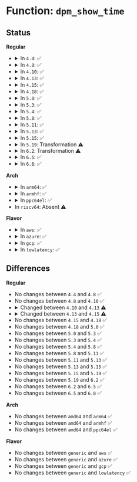 # Function: <code>dpm_show_time</code>

## Status
<b>Regular</b>
<ul>
<li>
<details>
<summary>In <code>4.4</code>: ✅</summary>

```c
void dpm_show_time(ktime_t starttime, pm_message_t state, char *info);
```

**Collision:** Unique Static

**Inline:** No

**Transformation:** False

**Instances:**

```
In drivers/base/power/main.c (ffffffff81558670)
Location: drivers/base/power/main.c:359
Inline: False
Direct callers:
  - drivers/base/power/main.c:dpm_resume_noirq
  - drivers/base/power/main.c:dpm_resume_early
  - drivers/base/power/main.c:dpm_resume
  - drivers/base/power/main.c:dpm_suspend_noirq
  - drivers/base/power/main.c:dpm_suspend_late
  - drivers/base/power/main.c:dpm_suspend
```
**Symbols:**

```
ffffffff81558670-ffffffff81558722: dpm_show_time (STB_LOCAL)
```
</details>
</li>
<li>
<details>
<summary>In <code>4.8</code>: ✅</summary>

```c
void dpm_show_time(ktime_t starttime, pm_message_t state, char *info);
```

**Collision:** Unique Static

**Inline:** No

**Transformation:** False

**Instances:**

```
In drivers/base/power/main.c (ffffffff815aa770)
Location: drivers/base/power/main.c:361
Inline: False
Direct callers:
  - drivers/base/power/main.c:dpm_suspend
  - drivers/base/power/main.c:dpm_suspend_late
  - drivers/base/power/main.c:dpm_suspend_noirq
  - drivers/base/power/main.c:dpm_resume
  - drivers/base/power/main.c:dpm_resume_early
  - drivers/base/power/main.c:dpm_resume_noirq
```
**Symbols:**

```
ffffffff815aa770-ffffffff815aa827: dpm_show_time (STB_LOCAL)
```
</details>
</li>
<li>
<details>
<summary>In <code>4.10</code>: ✅</summary>

```c
void dpm_show_time(ktime_t starttime, pm_message_t state, char *info);
```

**Collision:** Unique Static

**Inline:** No

**Transformation:** False

**Instances:**

```
In drivers/base/power/main.c (ffffffff815d94a0)
Location: drivers/base/power/main.c:419
Inline: False
Direct callers:
  - drivers/base/power/main.c:dpm_suspend
  - drivers/base/power/main.c:dpm_suspend_late
  - drivers/base/power/main.c:dpm_suspend_noirq
  - drivers/base/power/main.c:dpm_resume
  - drivers/base/power/main.c:dpm_resume_early
  - drivers/base/power/main.c:dpm_resume_noirq
```
**Symbols:**

```
ffffffff815d94a0-ffffffff815d9557: dpm_show_time (STB_LOCAL)
```
</details>
</li>
<li>
<details>
<summary>In <code>4.13</code>: ✅</summary>

```c
void dpm_show_time(ktime_t starttime, pm_message_t state, const char *info);
```

**Collision:** Unique Static

**Inline:** No

**Transformation:** False

**Instances:**

```
In drivers/base/power/main.c (ffffffff815edf60)
Location: drivers/base/power/main.c:422
Inline: False
Direct callers:
  - drivers/base/power/main.c:dpm_suspend
  - drivers/base/power/main.c:dpm_suspend_late
  - drivers/base/power/main.c:dpm_suspend_noirq
  - drivers/base/power/main.c:dpm_resume
  - drivers/base/power/main.c:dpm_resume_early
  - drivers/base/power/main.c:dpm_resume_noirq
```
**Symbols:**

```
ffffffff815edf60-ffffffff815ee017: dpm_show_time (STB_LOCAL)
```
</details>
</li>
<li>
<details>
<summary>In <code>4.15</code>: ✅</summary>

```c
void dpm_show_time(ktime_t starttime, pm_message_t state, int error, const char *info);
```

**Collision:** Unique Static

**Inline:** No

**Transformation:** False

**Instances:**

```
In drivers/base/power/main.c (ffffffff816553c0)
Location: drivers/base/power/main.c:421
Inline: False
Direct callers:
  - drivers/base/power/main.c:dpm_suspend
  - drivers/base/power/main.c:dpm_suspend_late
  - drivers/base/power/main.c:dpm_noirq_suspend_devices
  - drivers/base/power/main.c:dpm_resume
  - drivers/base/power/main.c:dpm_resume_early
  - drivers/base/power/main.c:dpm_noirq_resume_devices
```
**Symbols:**

```
ffffffff816553c0-ffffffff81655498: dpm_show_time (STB_LOCAL)
```
</details>
</li>
<li>
<details>
<summary>In <code>4.18</code>: ✅</summary>

```c
void dpm_show_time(ktime_t starttime, pm_message_t state, int error, const char *info);
```

**Collision:** Unique Static

**Inline:** No

**Transformation:** False

**Instances:**

```
In drivers/base/power/main.c (ffffffff81690f00)
Location: drivers/base/power/main.c:417
Inline: False
Direct callers:
  - drivers/base/power/main.c:dpm_suspend
  - drivers/base/power/main.c:dpm_suspend_late
  - drivers/base/power/main.c:dpm_noirq_suspend_devices
  - drivers/base/power/main.c:dpm_resume
  - drivers/base/power/main.c:dpm_resume_early
  - drivers/base/power/main.c:dpm_noirq_resume_devices
```
**Symbols:**

```
ffffffff81690f00-ffffffff81690fd2: dpm_show_time (STB_LOCAL)
```
</details>
</li>
<li>
<details>
<summary>In <code>5.0</code>: ✅</summary>

```c
void dpm_show_time(ktime_t starttime, pm_message_t state, int error, const char *info);
```

**Collision:** Unique Static

**Inline:** No

**Transformation:** False

**Instances:**

```
In drivers/base/power/main.c (ffffffff816b1560)
Location: drivers/base/power/main.c:418
Inline: False
Direct callers:
  - drivers/base/power/main.c:dpm_suspend
  - drivers/base/power/main.c:dpm_suspend_late
  - drivers/base/power/main.c:dpm_noirq_suspend_devices
  - drivers/base/power/main.c:dpm_resume
  - drivers/base/power/main.c:dpm_resume_early
  - drivers/base/power/main.c:dpm_noirq_resume_devices
```
**Symbols:**

```
ffffffff816b1560-ffffffff816b1632: dpm_show_time (STB_LOCAL)
```
</details>
</li>
<li>
<details>
<summary>In <code>5.3</code>: ✅</summary>

```c
void dpm_show_time(ktime_t starttime, pm_message_t state, int error, const char *info);
```

**Collision:** Unique Static

**Inline:** No

**Transformation:** False

**Instances:**

```
In drivers/base/power/main.c (ffffffff816eb2a0)
Location: drivers/base/power/main.c:425
Inline: False
Direct callers:
  - drivers/base/power/main.c:dpm_suspend_start
  - drivers/base/power/main.c:dpm_suspend
  - drivers/base/power/main.c:dpm_suspend_end
  - drivers/base/power/main.c:dpm_suspend_late
  - drivers/base/power/main.c:dpm_noirq_suspend_devices
  - drivers/base/power/main.c:dpm_resume
  - drivers/base/power/main.c:dpm_resume_early
  - drivers/base/power/main.c:dpm_noirq_resume_devices
```
**Symbols:**

```
ffffffff816eb2a0-ffffffff816eb374: dpm_show_time (STB_LOCAL)
```
</details>
</li>
<li>
<details>
<summary>In <code>5.4</code>: ✅</summary>

```c
void dpm_show_time(ktime_t starttime, pm_message_t state, int error, const char *info);
```

**Collision:** Unique Static

**Inline:** No

**Transformation:** False

**Instances:**

```
In drivers/base/power/main.c (ffffffff8170f260)
Location: drivers/base/power/main.c:453
Inline: False
Direct callers:
  - drivers/base/power/main.c:dpm_suspend_start
  - drivers/base/power/main.c:dpm_suspend
  - drivers/base/power/main.c:dpm_suspend_end
  - drivers/base/power/main.c:dpm_suspend_late
  - drivers/base/power/main.c:dpm_suspend_noirq
  - drivers/base/power/main.c:dpm_resume
  - drivers/base/power/main.c:dpm_resume_early
  - drivers/base/power/main.c:dpm_resume_noirq
```
**Symbols:**

```
ffffffff8170f260-ffffffff8170f334: dpm_show_time (STB_LOCAL)
```
</details>
</li>
<li>
<details>
<summary>In <code>5.8</code>: ✅</summary>

```c
void dpm_show_time(ktime_t starttime, pm_message_t state, int error, const char *info);
```

**Collision:** Unique Static

**Inline:** No

**Transformation:** False

**Instances:**

```
In drivers/base/power/main.c (ffffffff817ca930)
Location: drivers/base/power/main.c:457
Inline: False
Direct callers:
  - drivers/base/power/main.c:dpm_suspend_start
  - drivers/base/power/main.c:dpm_suspend
  - drivers/base/power/main.c:dpm_suspend_end
  - drivers/base/power/main.c:dpm_suspend_late
  - drivers/base/power/main.c:dpm_noirq_suspend_devices
  - drivers/base/power/main.c:dpm_resume
  - drivers/base/power/main.c:dpm_resume_early
  - drivers/base/power/main.c:dpm_noirq_resume_devices
```
**Symbols:**

```
ffffffff817ca930-ffffffff817caa04: dpm_show_time (STB_LOCAL)
```
</details>
</li>
<li>
<details>
<summary>In <code>5.11</code>: ✅</summary>

```c
void dpm_show_time(ktime_t starttime, pm_message_t state, int error, const char *info);
```

**Collision:** Unique Static

**Inline:** No

**Transformation:** False

**Instances:**

```
In drivers/base/power/main.c (ffffffff817df3e0)
Location: drivers/base/power/main.c:456
Inline: False
Direct callers:
  - drivers/base/power/main.c:dpm_suspend_start
  - drivers/base/power/main.c:dpm_suspend
  - drivers/base/power/main.c:dpm_suspend_end
  - drivers/base/power/main.c:dpm_suspend_late
  - drivers/base/power/main.c:dpm_noirq_suspend_devices
  - drivers/base/power/main.c:dpm_resume
  - drivers/base/power/main.c:dpm_resume_early
  - drivers/base/power/main.c:dpm_noirq_resume_devices
```
**Symbols:**

```
ffffffff817df3e0-ffffffff817df4b4: dpm_show_time (STB_LOCAL)
```
</details>
</li>
<li>
<details>
<summary>In <code>5.13</code>: ✅</summary>

```c
void dpm_show_time(ktime_t starttime, pm_message_t state, int error, const char *info);
```

**Collision:** Unique Static

**Inline:** No

**Transformation:** False

**Instances:**

```
In drivers/base/power/main.c (ffffffff817c37b0)
Location: drivers/base/power/main.c:457
Inline: False
Direct callers:
  - drivers/base/power/main.c:dpm_suspend_start
  - drivers/base/power/main.c:dpm_suspend
  - drivers/base/power/main.c:dpm_suspend_end
  - drivers/base/power/main.c:dpm_suspend_late
  - drivers/base/power/main.c:dpm_noirq_suspend_devices
  - drivers/base/power/main.c:dpm_resume
  - drivers/base/power/main.c:dpm_resume_early
  - drivers/base/power/main.c:dpm_noirq_resume_devices
```
**Symbols:**

```
ffffffff817c37b0-ffffffff817c3884: dpm_show_time (STB_LOCAL)
```
</details>
</li>
<li>
<details>
<summary>In <code>5.15</code>: ✅</summary>

```c
void dpm_show_time(ktime_t starttime, pm_message_t state, int error, const char *info);
```

**Collision:** Unique Static

**Inline:** No

**Transformation:** False

**Instances:**

```
In drivers/base/power/main.c (ffffffff8184db40)
Location: drivers/base/power/main.c:454
Inline: False
Direct callers:
  - drivers/base/power/main.c:dpm_suspend_start
  - drivers/base/power/main.c:dpm_suspend
  - drivers/base/power/main.c:dpm_suspend_end
  - drivers/base/power/main.c:dpm_suspend_late
  - drivers/base/power/main.c:dpm_noirq_suspend_devices
  - drivers/base/power/main.c:dpm_resume
  - drivers/base/power/main.c:dpm_resume_early
  - drivers/base/power/main.c:dpm_noirq_resume_devices
```
**Symbols:**

```
ffffffff8184db40-ffffffff8184dc14: dpm_show_time (STB_LOCAL)
```
</details>
</li>
<li>
<details>
<summary>In <code>5.19</code>: Transformation ⚠️</summary>

```c
void dpm_show_time(ktime_t starttime, pm_message_t state, int error, const char *info);
```

**Collision:** Unique Static

**Inline:** No

**Transformation:** True

**Instances:**

```
In drivers/base/power/main.c (0)
Location: drivers/base/power/main.c:453
Inline: False
Direct callers:
  - drivers/base/power/main.c:dpm_suspend_start
  - drivers/base/power/main.c:dpm_suspend
  - drivers/base/power/main.c:dpm_suspend_end
  - drivers/base/power/main.c:dpm_suspend_late
  - drivers/base/power/main.c:dpm_noirq_suspend_devices
  - drivers/base/power/main.c:dpm_resume
  - drivers/base/power/main.c:dpm_resume_early
  - drivers/base/power/main.c:dpm_noirq_resume_devices
```
**Symbols:**

```
ffffffff81993120-ffffffff8199324a: dpm_show_time (STB_LOCAL)
ffffffff81ecc10f-ffffffff81ecc18a: dpm_show_time.cold (STB_LOCAL)
```
</details>
</li>
<li>
<details>
<summary>In <code>6.2</code>: Transformation ⚠️</summary>

```c
void dpm_show_time(ktime_t starttime, pm_message_t state, int error, const char *info);
```

**Collision:** Unique Static

**Inline:** No

**Transformation:** True

**Instances:**

```
In drivers/base/power/main.c (0)
Location: drivers/base/power/main.c:453
Inline: False
Direct callers:
  - drivers/base/power/main.c:dpm_suspend_start
  - drivers/base/power/main.c:dpm_suspend
  - drivers/base/power/main.c:dpm_suspend_end
  - drivers/base/power/main.c:dpm_suspend_late
  - drivers/base/power/main.c:dpm_noirq_suspend_devices
  - drivers/base/power/main.c:dpm_resume
  - drivers/base/power/main.c:dpm_resume_early
  - drivers/base/power/main.c:dpm_noirq_resume_devices
```
**Symbols:**

```
ffffffff81b037b0-ffffffff81b03955: dpm_show_time (STB_LOCAL)
ffffffff820988b5-ffffffff820988ca: dpm_show_time.cold (STB_LOCAL)
```
</details>
</li>
<li>
<details>
<summary>In <code>6.5</code>: ✅</summary>

```c
void dpm_show_time(ktime_t starttime, pm_message_t state, int error, const char *info);
```

**Collision:** Unique Static

**Inline:** No

**Transformation:** False

**Instances:**

```
In drivers/base/power/main.c (ffffffff81b51800)
Location: drivers/base/power/main.c:453
Inline: False
Direct callers:
  - drivers/base/power/main.c:dpm_suspend_start
  - drivers/base/power/main.c:dpm_suspend
  - drivers/base/power/main.c:dpm_suspend_end
  - drivers/base/power/main.c:dpm_suspend_late
  - drivers/base/power/main.c:dpm_noirq_suspend_devices
  - drivers/base/power/main.c:dpm_resume
  - drivers/base/power/main.c:dpm_resume_early
  - drivers/base/power/main.c:dpm_noirq_resume_devices
```
**Symbols:**

```
ffffffff81b51800-ffffffff81b519b6: dpm_show_time (STB_LOCAL)
```
</details>
</li>
<li>
<details>
<summary>In <code>6.8</code>: ✅</summary>

```c
void dpm_show_time(ktime_t starttime, pm_message_t state, int error, const char *info);
```

**Collision:** Unique Static

**Inline:** No

**Transformation:** False

**Instances:**

```
In drivers/base/power/main.c (ffffffff81ba9e80)
Location: drivers/base/power/main.c:453
Inline: False
Direct callers:
  - drivers/base/power/main.c:dpm_suspend_start
  - drivers/base/power/main.c:dpm_suspend
  - drivers/base/power/main.c:dpm_suspend_end
  - drivers/base/power/main.c:dpm_suspend_late
  - drivers/base/power/main.c:dpm_noirq_suspend_devices
  - drivers/base/power/main.c:dpm_resume
  - drivers/base/power/main.c:dpm_resume_early
  - drivers/base/power/main.c:dpm_noirq_resume_devices
```
**Symbols:**

```
ffffffff81ba9e80-ffffffff81baa036: dpm_show_time (STB_LOCAL)
```
</details>
</li>
</ul>
<b>Arch</b>
<ul>
<li>
<details>
<summary>In <code>arm64</code>: ✅</summary>

```c
void dpm_show_time(ktime_t starttime, pm_message_t state, int error, const char *info);
```

**Collision:** Unique Static

**Inline:** No

**Transformation:** False

**Instances:**

```
In drivers/base/power/main.c (ffff8000108ff888)
Location: drivers/base/power/main.c:453
Inline: False
Direct callers:
  - drivers/base/power/main.c:dpm_suspend_start
  - drivers/base/power/main.c:dpm_suspend
  - drivers/base/power/main.c:dpm_suspend_end
  - drivers/base/power/main.c:dpm_suspend_late
  - drivers/base/power/main.c:dpm_suspend_noirq
  - drivers/base/power/main.c:dpm_resume
  - drivers/base/power/main.c:dpm_resume_early
  - drivers/base/power/main.c:dpm_resume_noirq
```
**Symbols:**

```
ffff8000108ff888-ffff8000108ff98c: dpm_show_time (STB_LOCAL)
```
</details>
</li>
<li>
<details>
<summary>In <code>armhf</code>: ✅</summary>

```c
void dpm_show_time(ktime_t starttime, pm_message_t state, int error, const char *info);
```

**Collision:** Unique Static

**Inline:** No

**Transformation:** False

**Instances:**

```
In drivers/base/power/main.c (c09eabb8)
Location: drivers/base/power/main.c:453
Inline: False
Direct callers:
  - drivers/base/power/main.c:dpm_suspend_start
  - drivers/base/power/main.c:dpm_suspend
  - drivers/base/power/main.c:dpm_suspend_end
  - drivers/base/power/main.c:dpm_suspend_late
  - drivers/base/power/main.c:dpm_suspend_noirq
  - drivers/base/power/main.c:dpm_resume
  - drivers/base/power/main.c:dpm_resume_early
  - drivers/base/power/main.c:dpm_resume_noirq
```
**Symbols:**

```
c09eabb8-c09eacc8: dpm_show_time (STB_LOCAL)
```
</details>
</li>
<li>
<details>
<summary>In <code>ppc64el</code>: ✅</summary>

```c
void dpm_show_time(ktime_t starttime, pm_message_t state, int error, const char *info);
```

**Collision:** Unique Static

**Inline:** No

**Transformation:** False

**Instances:**

```
In drivers/base/power/main.c (c00000000099cb40)
Location: drivers/base/power/main.c:453
Inline: False
Direct callers:
  - drivers/base/power/main.c:dpm_suspend_start
  - drivers/base/power/main.c:dpm_suspend_start
  - drivers/base/power/main.c:dpm_suspend
  - drivers/base/power/main.c:dpm_suspend_end
  - drivers/base/power/main.c:dpm_suspend_end
  - drivers/base/power/main.c:dpm_suspend_late
  - drivers/base/power/main.c:dpm_suspend_noirq
  - drivers/base/power/main.c:dpm_resume
  - drivers/base/power/main.c:dpm_resume_early
  - drivers/base/power/main.c:dpm_resume_noirq
```
**Symbols:**

```
c00000000099cb40-c00000000099cc88: dpm_show_time (STB_LOCAL)
```
</details>
</li>
<li>
In <code>riscv64</code>: Absent ⚠️
</li>
</ul>
<b>Flavor</b>
<ul>
<li>
<details>
<summary>In <code>aws</code>: ✅</summary>

```c
void dpm_show_time(ktime_t starttime, pm_message_t state, int error, const char *info);
```

**Collision:** Unique Static

**Inline:** No

**Transformation:** False

**Instances:**

```
In drivers/base/power/main.c (ffffffff816d4fa0)
Location: drivers/base/power/main.c:453
Inline: False
Direct callers:
  - drivers/base/power/main.c:dpm_suspend_start
  - drivers/base/power/main.c:dpm_suspend
  - drivers/base/power/main.c:dpm_suspend_end
  - drivers/base/power/main.c:dpm_suspend_late
  - drivers/base/power/main.c:dpm_suspend_noirq
  - drivers/base/power/main.c:dpm_resume
  - drivers/base/power/main.c:dpm_resume_early
  - drivers/base/power/main.c:dpm_resume_noirq
```
**Symbols:**

```
ffffffff816d4fa0-ffffffff816d5074: dpm_show_time (STB_LOCAL)
```
</details>
</li>
<li>
<details>
<summary>In <code>azure</code>: ✅</summary>

```c
void dpm_show_time(ktime_t starttime, pm_message_t state, int error, const char *info);
```

**Collision:** Unique Static

**Inline:** No

**Transformation:** False

**Instances:**

```
In drivers/base/power/main.c (ffffffff816afc50)
Location: drivers/base/power/main.c:453
Inline: False
Direct callers:
  - drivers/base/power/main.c:dpm_suspend_start
  - drivers/base/power/main.c:dpm_suspend
  - drivers/base/power/main.c:dpm_suspend_end
  - drivers/base/power/main.c:dpm_suspend_late
  - drivers/base/power/main.c:dpm_suspend_noirq
  - drivers/base/power/main.c:dpm_resume
  - drivers/base/power/main.c:dpm_resume_early
  - drivers/base/power/main.c:dpm_resume_noirq
```
**Symbols:**

```
ffffffff816afc50-ffffffff816afd24: dpm_show_time (STB_LOCAL)
```
</details>
</li>
<li>
<details>
<summary>In <code>gcp</code>: ✅</summary>

```c
void dpm_show_time(ktime_t starttime, pm_message_t state, int error, const char *info);
```

**Collision:** Unique Static

**Inline:** No

**Transformation:** False

**Instances:**

```
In drivers/base/power/main.c (ffffffff81702f20)
Location: drivers/base/power/main.c:453
Inline: False
Direct callers:
  - drivers/base/power/main.c:dpm_suspend_start
  - drivers/base/power/main.c:dpm_suspend
  - drivers/base/power/main.c:dpm_suspend_end
  - drivers/base/power/main.c:dpm_suspend_late
  - drivers/base/power/main.c:dpm_suspend_noirq
  - drivers/base/power/main.c:dpm_resume
  - drivers/base/power/main.c:dpm_resume_early
  - drivers/base/power/main.c:dpm_resume_noirq
```
**Symbols:**

```
ffffffff81702f20-ffffffff81702ff4: dpm_show_time (STB_LOCAL)
```
</details>
</li>
<li>
<details>
<summary>In <code>lowlatency</code>: ✅</summary>

```c
void dpm_show_time(ktime_t starttime, pm_message_t state, int error, const char *info);
```

**Collision:** Unique Static

**Inline:** No

**Transformation:** False

**Instances:**

```
In drivers/base/power/main.c (ffffffff8171d7a0)
Location: drivers/base/power/main.c:453
Inline: False
Direct callers:
  - drivers/base/power/main.c:dpm_suspend_start
  - drivers/base/power/main.c:dpm_suspend
  - drivers/base/power/main.c:dpm_suspend_end
  - drivers/base/power/main.c:dpm_suspend_late
  - drivers/base/power/main.c:dpm_suspend_noirq
  - drivers/base/power/main.c:dpm_resume
  - drivers/base/power/main.c:dpm_resume_early
  - drivers/base/power/main.c:dpm_resume_noirq
```
**Symbols:**

```
ffffffff8171d7a0-ffffffff8171d874: dpm_show_time (STB_LOCAL)
```
</details>
</li>
</ul>

## Differences
<b>Regular</b>
<ul>
<li>
No changes between <code>4.4</code> and <code>4.8</code> ✅
</li>
<li>
No changes between <code>4.8</code> and <code>4.10</code> ✅
</li>
<li>
<details>
<summary>Changed between <code>4.10</code> and <code>4.13</code> ⚠️</summary>
<ul>
<li>
<b>Param type changed. </b>
<code>char *info</code> ➡️ <code>const char *info</code>
</li>
</ul>
</details>
</li>
<li>
<details>
<summary>Changed between <code>4.13</code> and <code>4.15</code> ⚠️</summary>
<ul>
<li>
<b>Param added. </b>
<code>int error</code>
</li>
<li>
<b>Param reordered. </b>
<code>starttime, state, info</code> ➡️ <code>starttime, state, error, info</code>
</li>
</ul>
</details>
</li>
<li>
No changes between <code>4.15</code> and <code>4.18</code> ✅
</li>
<li>
No changes between <code>4.18</code> and <code>5.0</code> ✅
</li>
<li>
No changes between <code>5.0</code> and <code>5.3</code> ✅
</li>
<li>
No changes between <code>5.3</code> and <code>5.4</code> ✅
</li>
<li>
No changes between <code>5.4</code> and <code>5.8</code> ✅
</li>
<li>
No changes between <code>5.8</code> and <code>5.11</code> ✅
</li>
<li>
No changes between <code>5.11</code> and <code>5.13</code> ✅
</li>
<li>
No changes between <code>5.13</code> and <code>5.15</code> ✅
</li>
<li>
No changes between <code>5.15</code> and <code>5.19</code> ✅
</li>
<li>
No changes between <code>5.19</code> and <code>6.2</code> ✅
</li>
<li>
No changes between <code>6.2</code> and <code>6.5</code> ✅
</li>
<li>
No changes between <code>6.5</code> and <code>6.8</code> ✅
</li>
</ul>
<b>Arch</b>
<ul>
<li>
No changes between <code>amd64</code> and <code>arm64</code> ✅
</li>
<li>
No changes between <code>amd64</code> and <code>armhf</code> ✅
</li>
<li>
No changes between <code>amd64</code> and <code>ppc64el</code> ✅
</li>
</ul>
<b>Flavor</b>
<ul>
<li>
No changes between <code>generic</code> and <code>aws</code> ✅
</li>
<li>
No changes between <code>generic</code> and <code>azure</code> ✅
</li>
<li>
No changes between <code>generic</code> and <code>gcp</code> ✅
</li>
<li>
No changes between <code>generic</code> and <code>lowlatency</code> ✅
</li>
</ul>
